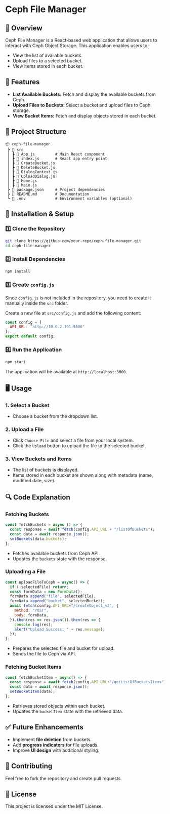 # Ceph File Manager

## 📌 Overview
Ceph File Manager is a React-based web application that allows users to interact with Ceph Object Storage. This application enables users to:
- View the list of available buckets.
- Upload files to a selected bucket.
- View items stored in each bucket.

## 🚀 Features
- **List Available Buckets:** Fetch and display the available buckets from Ceph.
- **Upload Files to Buckets:** Select a bucket and upload files to Ceph storage.
- **View Bucket Items:** Fetch and display objects stored in each bucket.

## 📂 Project Structure
```
📦 ceph-file-manager
 ┣ 📂 src
 ┃ ┣ 📜 App.js         # Main React component
 ┃ ┣ 📜 index.js       # React app entry point
 ┃ ┣ 📜 CreateBucket.js
 ┃ ┣ 📜 DeleteBucket.js
 ┃ ┣ 📜 DialogContext.js
 ┃ ┣ 📜 UploadDialog.js
 ┃ ┣ 📜 Home.js
 ┃ ┣ 📜 Main.js
 ┣ 📜 package.json     # Project dependencies
 ┣ 📜 README.md        # Documentation
 ┗ 📜 .env             # Environment variables (optional)
```

## 🔧 Installation & Setup
### 1️⃣ Clone the Repository
```bash
git clone https://github.com/your-repo/ceph-file-manager.git
cd ceph-file-manager
```

### 2️⃣ Install Dependencies
```bash
npm install
```

### 3️⃣ Create `config.js`
Since `config.js` is not included in the repository, you need to create it manually inside the `src` folder.

Create a new file at `src/config.js` and add the following content:
```js
const config = {
  API_URL: "http://10.0.2.191:5000"
};
export default config;
```

### 4️⃣ Run the Application
```bash
npm start
```
The application will be available at `http://localhost:3000`.

## 🖥️ Usage
### **1. Select a Bucket**
- Choose a bucket from the dropdown list.

### **2. Upload a File**
- Click `Choose File` and select a file from your local system.
- Click the `Upload` button to upload the file to the selected bucket.

### **3. View Buckets and Items**
- The list of buckets is displayed.
- Items stored in each bucket are shown along with metadata (name, modified date, size).

## 🔍 Code Explanation
### **Fetching Buckets**
```js
const fetchBuckets = async () => {
  const response = await fetch(config.API_URL + "/listOfBuckets");
  const data = await response.json();
  setBuckets(data.buckets);
};
```
- Fetches available buckets from Ceph API.
- Updates the `buckets` state with the response.

### **Uploading a File**
```js
const uploadFileToCeph = async() => {
  if (!selectedFile) return;
  const formData = new FormData();
  formData.append("file", selectedFile);
  formData.append("bucket", selectedBucket);
  await fetch(config.API_URL+"/createObject_v2", {
    method: "POST",
    body: formData,
  }).then(res => res.json()).then(res => {
    console.log(res);
    alert("Upload Success: " + res.message);
  });
};
```
- Prepares the selected file and bucket for upload.
- Sends the file to Ceph via API.

### **Fetching Bucket Items**
```js
const fetchBucketItem = async() => {
  const response = await fetch(config.API_URL+"/getListOfBucketsItems");
  const data = await response.json();
  setBucketItem(data);
};
```
- Retrieves stored objects within each bucket.
- Updates the `bucketItem` state with the retrieved data.

## ✅ Future Enhancements
- Implement **file deletion** from buckets.
- Add **progress indicators** for file uploads.
- Improve **UI design** with additional styling.

## 🤝 Contributing
Feel free to fork the repository and create pull requests.

## 📜 License
This project is licensed under the MIT License.

